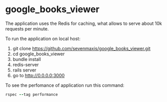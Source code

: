 google_books_viewer
===================

The application uses the Redis for caching, what allows to serve about 10k requests per minute.

To run the application on local host:

1. git clone https://github.com/sevenmaxis/google_books_viewer.git
2. cd google_books_viewer
3. bundle install
4. redis-server
5. rails server
6. go to http://0.0.0.0:3000

To see the perfomance of application run this command:

```ruby
rspec --tag performance
```
